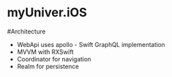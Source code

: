 # myUniver.iOS

#Architecture
- WebApi uses apollo - Swift GraphQL implementation
- MVVM with RXSwift
- Coordinator for navigation
- Realm for persistence
